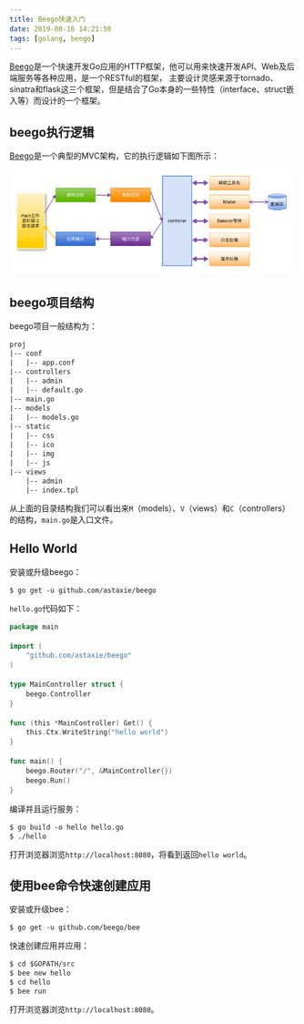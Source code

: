 ```yaml
---
title: Beego快速入门
date: 2019-08-16 14:21:50
tags: [golang, beego]
---
```


[Beego][]是一个快速开发Go应用的HTTP框架，他可以用来快速开发API、Web及后端服务等各种应用，是一个RESTful的框架，
主要设计灵感来源于tornado、sinatra和flask这三个框架，但是结合了Go本身的一些特性（interface、struct嵌入等）而设计的一个框架。

## beego执行逻辑

[Beego][]是一个典型的MVC架构，它的执行逻辑如下图所示：

![](/images/beego-get-started-1.png)

<!--more-->

[Beego]: https://beego.me/

## beego项目结构

beego项目一般结构为：

```
proj
|-- conf
|   |-- app.conf
|-- controllers
|   |-- admin
|   |-- default.go
|-- main.go
|-- models
|   |-- models.go
|-- static
|   |-- css
|   |-- ico
|   |-- img
|   |-- js
|-- views
    |-- admin
    |-- index.tpl
```

从上面的目录结构我们可以看出来`M`（models）、`V`（views）和`C`（controllers）的结构，`main.go`是入口文件。

## Hello World

安装或升级beego：

```shell
$ go get -u github.com/astaxie/beego
```

`hello.go`代码如下：

```go
package main

import (
    "github.com/astaxie/beego"
)

type MainController struct {
    beego.Controller
}

func (this *MainController) Get() {
    this.Ctx.WriteString("hello world")
}

func main() {
    beego.Router("/", &MainController{})
    beego.Run()
}
```

编译并且运行服务：

```shell
$ go build -o hello hello.go
$ ./hello
```

打开浏览器浏览`http://localhost:8080`，将看到返回`hello world`。

## 使用bee命令快速创建应用

安装或升级bee：

```shell
$ go get -u github.com/beego/bee
```

快速创建应用并应用：

```shell
$ cd $GOPATH/src
$ bee new hello
$ cd hello
$ bee run
```

打开浏览器浏览`http://localhost:8080`。
